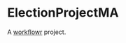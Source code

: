 # ElectionProjectMA

A [workflowr][] project.

[workflowr]: https://github.com/jdblischak/workflowr
